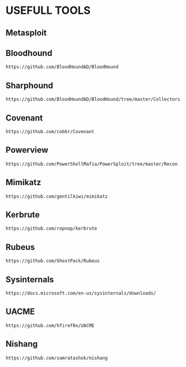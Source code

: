 # USEFULL TOOLS

## Metasploit

## Bloodhound

```text
https://github.com/BloodHoundAD/BloodHound
```

## Sharphound

```text
https://github.com/BloodHoundAD/BloodHound/tree/master/Collectors
```

## Covenant

```text
https://github.com/cobbr/Covenant
```

## Powerview

```text
https://github.com/PowerShellMafia/PowerSploit/tree/master/Recon
```

## Mimikatz

```text
https://github.com/gentilkiwi/mimikatz
```

## Kerbrute

```text
https://github.com/ropnop/kerbrute
```

## Rubeus

```text
https://github.com/GhostPack/Rubeus
```

## Sysinternals

```text
https://docs.microsoft.com/en-us/sysinternals/downloads/
```

## UACME

```text
https://github.com/hfiref0x/UACME
```

## Nishang

```text
https://github.com/samratashok/nishang
```

